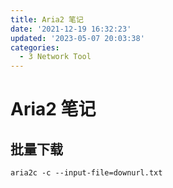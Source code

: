 ```yaml
---
title: Aria2 笔记
date: '2021-12-19 16:32:23'
updated: '2023-05-07 20:03:38'
categories:
  - 3 Network Tool
---
```

# Aria2 笔记

## 批量下载

```shell
aria2c -c --input-file=downurl.txt
```
